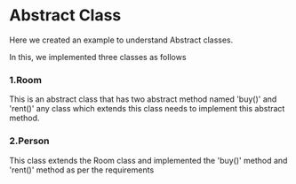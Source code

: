 # Abstract Class

Here we created an example to understand Abstract classes.

In this, we implemented three classes as follows

### 1.Room
This is an abstract class that has two abstract method named 'buy()' and 'rent()' any class which extends this class needs to implement this abstract method.

### 2.Person
This class extends the Room class and implemented the 'buy()' method and 'rent()' method as per the requirements